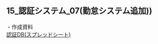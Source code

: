 ## 15_認証システム_07(勤怠システム追加))

・作成資料  
[認証DB(スプレッドシート)](https://docs.google.com/spreadsheets/d/1T38AatiGMUbrBJLGdlIDv4HPkwuu5Eh83oJ7HulaD3k/edit?usp=sharing)


